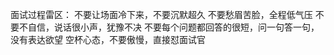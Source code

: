 面试过程雷区：
不要让场面冷下来，不要沉默超久
不要愁眉苦脸，全程低气压
不要不自信，说话很小声，犹豫不决
不要每个问题都回答的很短，问一句答一句，没有表达欲望
空杯心态，不要傲慢，直接怼面试官


